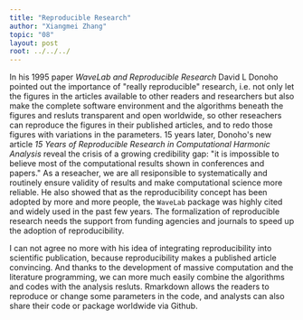 ```yaml
---
title: "Reproducible Research"
author: "Xiangmei Zhang"
topic: "08"
layout: post
root: ../../../
---
```



In his 1995 paper *WaveLab and Reproducible Research* David L Donoho pointed out the importance of "really reproducible" research, i.e. not only let the figures in the articles available to other readers and researchers but also make the complete software environment and the algorithms beneath the figures and resluts transparent and open worldwide, so other reseachers can reproduce the figures in their published articles, and to redo those figures with variations in the parameters. 15 years later, Donoho's new article *15 Years of Reproducible Research in Computational Harmonic Analysis* reveal the crisis of a growing credibility gap: "it is impossible to believe most of the computational results shown in conferences and papers." As a reseacher, we are all resiponsible to systematically and routinely ensure validity of results and make computational science more reliable. He also showed that as the reproducibility concept has been adopted by more and more people, the `WaveLab` package was highly cited and widely used in the past few years. The formalization of reproducible research needs the support from funding agencies and journals to speed up the adoption of reproducibility.


I can not agree no more with his idea of integrating reproducibility into scientific publication, because reproducibility makes a published article convincing. And thanks to the development of massive computation and the literature programming, we can more much easily combine the algorithms and codes with the analysis resluts. Rmarkdown allows the readers to reproduce or change some parameters in the code, and analysts can also share their code or package worldwide via Github.
